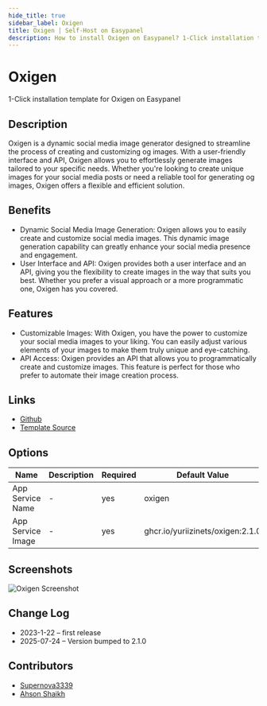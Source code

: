 ```yaml
---
hide_title: true
sidebar_label: Oxigen
title: Oxigen | Self-Host on Easypanel
description: How to install Oxigen on Easypanel? 1-Click installation template for Oxigen on Easypanel
---
```


<!-- generated -->

# Oxigen

1-Click installation template for Oxigen on Easypanel

## Description

Oxigen is a dynamic social media image generator designed to streamline the process of creating and customizing og images. With a user-friendly interface and API, Oxigen allows you to effortlessly generate images tailored to your specific needs. Whether you&#39;re looking to create unique images for your social media posts or need a reliable tool for generating og images, Oxigen offers a flexible and efficient solution.

## Benefits

- Dynamic Social Media Image Generation: Oxigen allows you to easily create and customize social media images. This dynamic image generation capability can greatly enhance your social media presence and engagement.
- User Interface and API: Oxigen provides both a user interface and an API, giving you the flexibility to create images in the way that suits you best. Whether you prefer a visual approach or a more programmatic one, Oxigen has you covered.

## Features

- Customizable Images: With Oxigen, you have the power to customize your social media images to your liking. You can easily adjust various elements of your images to make them truly unique and eye-catching.
- API Access: Oxigen provides an API that allows you to programmatically create and customize images. This feature is perfect for those who prefer to automate their image creation process.

## Links

- [Github](https://github.com/yuriizinets/oxigen)
- [Template Source](https://github.com/easypanel-io/templates/tree/main/templates/oxigen)

## Options

Name | Description | Required | Default Value
-|-|-|-
App Service Name | - | yes | oxigen
App Service Image | - | yes | ghcr.io/yuriizinets/oxigen:2.1.0

## Screenshots

![Oxigen Screenshot](./assets/screenshot.png)

## Change Log

- 2023-1-22 – first release
- 2025-07-24 – Version bumped to 2.1.0

## Contributors

- [Supernova3339](https://github.com/Supernova3339)
- [Ahson Shaikh](https://github.com/Ahson-Shaikh)
